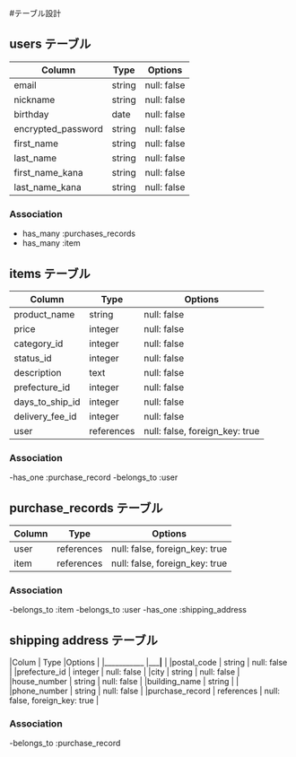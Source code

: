 #テーブル設計

## users テーブル

| Column            | Type     | Options     |
| --------          | ------   | ----------- |
| email             | string   | null: false |
| nickname          | string   | null: false |
| birthday          | date     | null: false |
| encrypted_password| string   | null: false | 
| first_name        | string   | null: false |
| last_name         | string   | null: false |
| first_name_kana   | string   | null: false |
| last_name_kana    | string   | null: false |

### Association

- has_many :purchases_records
- has_many :item

## items テーブル

| Column             | Type       | Options                        |
| ------             | ------     | -----------                    |
| product_name       | string     | null: false                    |
| price              | integer    | null: false                    |
| category_id        | integer    | null: false                    |
| status_id          | integer    | null: false                    |
| description        | text       | null: false                    |
| prefecture_id      | integer    | null: false                    |
| days_to_ship_id    | integer    | null: false                    |
| delivery_fee_id    | integer    | null: false                    |
| user               | references | null: false, foreign_key: true |

### Association

-has_one :purchase_record
-belongs_to :user

## purchase_records テーブル

| Column  | Type       | Options                        |
| ------  | ---------- | ------------------------------ |
| user    |references  | null: false, foreign_key: true |
| item    |references  | null: false, foreign_key: true |

### Association

-belongs_to :item
-belongs_to :user
-has_one :shipping_address


## shipping address テーブル

|Colum             | Type        |Options                         |
|___________       |_____________|__________                      |
|postal_code       | string      | null: false                    |
|prefecture_id     | integer     | null: false                    |
|city              | string      | null: false                    |
|house_number      | string      | null: false                    |
|building_name     | string      |                                |
|phone_number      | string      | null: false                    |
|purchase_record   | references  | null: false, foreign_key: true |

### Association

-belongs_to :purchase_record


